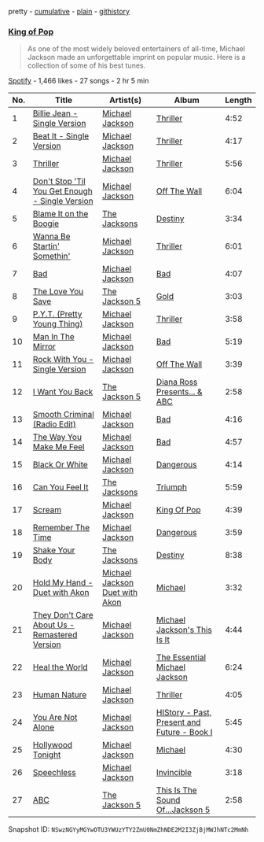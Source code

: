 pretty - [cumulative](/playlists/cumulative/653U7cDBXXkPZ07Xk8kxL6.md) - [plain](/playlists/plain/653U7cDBXXkPZ07Xk8kxL6) - [githistory](https://github.githistory.xyz/mackorone/spotify-playlist-archive/blob/main/playlists/plain/653U7cDBXXkPZ07Xk8kxL6)

### [King of Pop](https://open.spotify.com/playlist/653U7cDBXXkPZ07Xk8kxL6)

> As one of the most widely beloved entertainers of all\-time, Michael Jackson made an unforgettable imprint on popular music\. Here is a collection of some of his best tunes.

[Spotify](https://open.spotify.com/user/spotify) - 1,466 likes - 27 songs - 2 hr 5 min

| No. | Title | Artist(s) | Album | Length |
|---|---|---|---|---|
| 1 | [Billie Jean \- Single Version](https://open.spotify.com/track/6aLWY1Lax3ASlHzNAl2xRZ) | [Michael Jackson](https://open.spotify.com/artist/3fMbdgg4jU18AjLCKBhRSm) | [Thriller](https://open.spotify.com/album/1x6guHfwvOGsIQgRK5v5p1) | 4:52 |
| 2 | [Beat It \- Single Version](https://open.spotify.com/track/6n5BpBMLfOy4uOLzmmZaEf) | [Michael Jackson](https://open.spotify.com/artist/3fMbdgg4jU18AjLCKBhRSm) | [Thriller](https://open.spotify.com/album/1x6guHfwvOGsIQgRK5v5p1) | 4:17 |
| 3 | [Thriller](https://open.spotify.com/track/3mCHHqfRktiCRetZ1KiJHE) | [Michael Jackson](https://open.spotify.com/artist/3fMbdgg4jU18AjLCKBhRSm) | [Thriller](https://open.spotify.com/album/1x6guHfwvOGsIQgRK5v5p1) | 5:56 |
| 4 | [Don't Stop 'Til You Get Enough \- Single Version](https://open.spotify.com/track/2ThA2HEEfcn47HPh210woX) | [Michael Jackson](https://open.spotify.com/artist/3fMbdgg4jU18AjLCKBhRSm) | [Off The Wall](https://open.spotify.com/album/4c4zsGZwtoTXOPGlDXTmw8) | 6:04 |
| 5 | [Blame It on the Boogie](https://open.spotify.com/track/1qDxpXApOmGgfkvq8DNhFT) | [The Jacksons](https://open.spotify.com/artist/2yrbLiuBmc9j81lTX3XUuI) | [Destiny](https://open.spotify.com/album/3pIvt7ca8uJmrfnJAQA5l1) | 3:34 |
| 6 | [Wanna Be Startin' Somethin'](https://open.spotify.com/track/4KMS6h0YOy7QU6y3u5ghzM) | [Michael Jackson](https://open.spotify.com/artist/3fMbdgg4jU18AjLCKBhRSm) | [Thriller](https://open.spotify.com/album/1x6guHfwvOGsIQgRK5v5p1) | 6:01 |
| 7 | [Bad](https://open.spotify.com/track/5N2wtVRejJpHCyui0ZyNFG) | [Michael Jackson](https://open.spotify.com/artist/3fMbdgg4jU18AjLCKBhRSm) | [Bad](https://open.spotify.com/album/4GE64Gcm59UQC6mtgjn4IK) | 4:07 |
| 8 | [The Love You Save](https://open.spotify.com/track/2Tj6rXVPsBpuY457tTLv8Y) | [The Jackson 5](https://open.spotify.com/artist/2iE18Oxc8YSumAU232n4rW) | [Gold](https://open.spotify.com/album/5CyeRETUSdlF5H0kZ7DWFq) | 3:03 |
| 9 | [P.Y.T\. \(Pretty Young Thing\)](https://open.spotify.com/track/7xfEgtVHwqQOB9Ixbr4qs6) | [Michael Jackson](https://open.spotify.com/artist/3fMbdgg4jU18AjLCKBhRSm) | [Thriller](https://open.spotify.com/album/1x6guHfwvOGsIQgRK5v5p1) | 3:58 |
| 10 | [Man In The Mirror](https://open.spotify.com/track/55I6ZPux4NnreHCOct3tZP) | [Michael Jackson](https://open.spotify.com/artist/3fMbdgg4jU18AjLCKBhRSm) | [Bad](https://open.spotify.com/album/4GE64Gcm59UQC6mtgjn4IK) | 5:19 |
| 11 | [Rock With You \- Single Version](https://open.spotify.com/track/5R3LdtAeVTJMERuaccngRD) | [Michael Jackson](https://open.spotify.com/artist/3fMbdgg4jU18AjLCKBhRSm) | [Off The Wall](https://open.spotify.com/album/4c4zsGZwtoTXOPGlDXTmw8) | 3:39 |
| 12 | [I Want You Back](https://open.spotify.com/track/07z8PRXkYMkC4McV5RjuK9) | [The Jackson 5](https://open.spotify.com/artist/2iE18Oxc8YSumAU232n4rW) | [Diana Ross Presents..\. & ABC](https://open.spotify.com/album/0PPuP3OzvteSmCbOiZfmfZ) | 2:58 |
| 13 | [Smooth Criminal \(Radio Edit\)](https://open.spotify.com/track/2cJWJHeKOBOiPqFTSoiBux) | [Michael Jackson](https://open.spotify.com/artist/3fMbdgg4jU18AjLCKBhRSm) | [Bad](https://open.spotify.com/album/4GE64Gcm59UQC6mtgjn4IK) | 4:16 |
| 14 | [The Way You Make Me Feel](https://open.spotify.com/track/26I713ePSpJh6ze95e5FFP) | [Michael Jackson](https://open.spotify.com/artist/3fMbdgg4jU18AjLCKBhRSm) | [Bad](https://open.spotify.com/album/4GE64Gcm59UQC6mtgjn4IK) | 4:57 |
| 15 | [Black Or White](https://open.spotify.com/track/10L4K7607BSC5aq8lc2leC) | [Michael Jackson](https://open.spotify.com/artist/3fMbdgg4jU18AjLCKBhRSm) | [Dangerous](https://open.spotify.com/album/17rMrtfUIKzVNOHdyiJpzR) | 4:14 |
| 16 | [Can You Feel It](https://open.spotify.com/track/4IiuLNG8nFfT4XAc94sxLz) | [The Jacksons](https://open.spotify.com/artist/2yrbLiuBmc9j81lTX3XUuI) | [Triumph](https://open.spotify.com/album/6NuMFKAHblRCn2Gl1vttCb) | 5:59 |
| 17 | [Scream](https://open.spotify.com/track/0jE5ypuY0RlFrnbr6zvTGV) | [Michael Jackson](https://open.spotify.com/artist/3fMbdgg4jU18AjLCKBhRSm) | [King Of Pop](https://open.spotify.com/album/6WqeRr8qGtEnJFFGX9OBvV) | 4:39 |
| 18 | [Remember The Time](https://open.spotify.com/track/52yW8YAEwKcUZZVcflq3Fw) | [Michael Jackson](https://open.spotify.com/artist/3fMbdgg4jU18AjLCKBhRSm) | [Dangerous](https://open.spotify.com/album/17rMrtfUIKzVNOHdyiJpzR) | 3:59 |
| 19 | [Shake Your Body](https://open.spotify.com/track/3iN87aEhrDablT1IVj7TAS) | [The Jacksons](https://open.spotify.com/artist/2yrbLiuBmc9j81lTX3XUuI) | [Destiny](https://open.spotify.com/album/3pIvt7ca8uJmrfnJAQA5l1) | 8:38 |
| 20 | [Hold My Hand \- Duet with Akon](https://open.spotify.com/track/7jyZ3JdEbk5RJ2rZygsBmn) | [Michael Jackson Duet with Akon](https://open.spotify.com/artist/3m6gIJdZpdikcNNdqEPQQ0) | [Michael](https://open.spotify.com/album/4R9ftTftsKlE4Y5gJ7Jj73) | 3:32 |
| 21 | [They Don't Care About Us \- Remastered Version](https://open.spotify.com/track/7MdenVOyOCRoxbgPpjEiAL) | [Michael Jackson](https://open.spotify.com/artist/3fMbdgg4jU18AjLCKBhRSm) | [Michael Jackson's This Is It](https://open.spotify.com/album/7pMVCMwGykuEu9rzTHxLCm) | 4:44 |
| 22 | [Heal the World](https://open.spotify.com/track/6VKdok4tidC3WOzZaR7HQS) | [Michael Jackson](https://open.spotify.com/artist/3fMbdgg4jU18AjLCKBhRSm) | [The Essential Michael Jackson](https://open.spotify.com/album/3ubQZz8WgIfvjSoekS5daO) | 6:24 |
| 23 | [Human Nature](https://open.spotify.com/track/1uhEugk1CbY7mCGkYYBJJk) | [Michael Jackson](https://open.spotify.com/artist/3fMbdgg4jU18AjLCKBhRSm) | [Thriller](https://open.spotify.com/album/1x6guHfwvOGsIQgRK5v5p1) | 4:05 |
| 24 | [You Are Not Alone](https://open.spotify.com/track/6oi4tYdXgClsuj5BAPkUoI) | [Michael Jackson](https://open.spotify.com/artist/3fMbdgg4jU18AjLCKBhRSm) | [HIStory \- Past, Present and Future \- Book I](https://open.spotify.com/album/4orVhH7SdUOBQ3wcEYSjaO) | 5:45 |
| 25 | [Hollywood Tonight](https://open.spotify.com/track/3Uzzfyyyf0snEN7ACMFnp1) | [Michael Jackson](https://open.spotify.com/artist/3fMbdgg4jU18AjLCKBhRSm) | [Michael](https://open.spotify.com/album/4R9ftTftsKlE4Y5gJ7Jj73) | 4:30 |
| 26 | [Speechless](https://open.spotify.com/track/7doA7iFXq9tPxiTmJ4qyDr) | [Michael Jackson](https://open.spotify.com/artist/3fMbdgg4jU18AjLCKBhRSm) | [Invincible](https://open.spotify.com/album/1dApQomnuUyeG8H5DTjIkV) | 3:18 |
| 27 | [ABC](https://open.spotify.com/track/0tdoyI0QqMa5G1mdOEKIDw) | [The Jackson 5](https://open.spotify.com/artist/2iE18Oxc8YSumAU232n4rW) | [This Is The Sound Of...Jackson 5](https://open.spotify.com/album/2tsnPD2qCsXP82h2TCZf2b) | 2:58 |

Snapshot ID: `NSwzNGYyMGYwOTU3YWUzYTY2ZmU0NmZhNDE2M2I3ZjBjMWJhNTc2MmNh`
